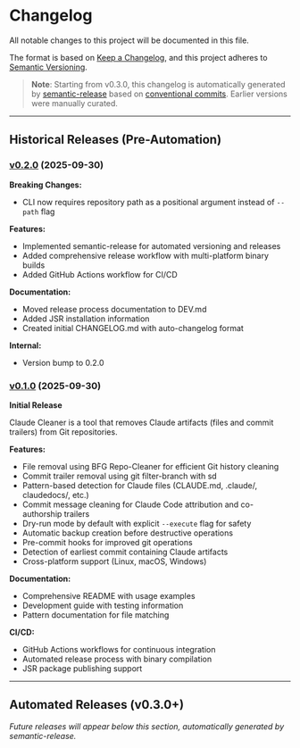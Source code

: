 # Changelog

All notable changes to this project will be documented in this file.

The format is based on [Keep a Changelog](https://keepachangelog.com/en/1.0.0/),
and this project adheres to [Semantic Versioning](https://semver.org/spec/v2.0.0.html).

> **Note**: Starting from v0.3.0, this changelog is automatically generated by [semantic-release](https://semantic-release.gitbook.io/) based on [conventional commits](https://www.conventionalcommits.org/). Earlier versions were manually curated.

---

## Historical Releases (Pre-Automation)

### [v0.2.0](https://github.com/tylerbutler/claude-cleaner/compare/v0.1.0...v0.2.0) (2025-09-30)

**Breaking Changes:**

- CLI now requires repository path as a positional argument instead of `--path` flag

**Features:**

- Implemented semantic-release for automated versioning and releases
- Added comprehensive release workflow with multi-platform binary builds
- Added GitHub Actions workflow for CI/CD

**Documentation:**

- Moved release process documentation to DEV.md
- Added JSR installation information
- Created initial CHANGELOG.md with auto-changelog format

**Internal:**

- Version bump to 0.2.0

### [v0.1.0](https://github.com/tylerbutler/claude-cleaner/releases/tag/v0.1.0) (2025-09-30)

**Initial Release**

Claude Cleaner is a tool that removes Claude artifacts (files and commit trailers) from Git repositories.

**Features:**

- File removal using BFG Repo-Cleaner for efficient Git history cleaning
- Commit trailer removal using git filter-branch with sd
- Pattern-based detection for Claude files (CLAUDE.md, .claude/, claudedocs/, etc.)
- Commit message cleaning for Claude Code attribution and co-authorship trailers
- Dry-run mode by default with explicit `--execute` flag for safety
- Automatic backup creation before destructive operations
- Pre-commit hooks for improved git operations
- Detection of earliest commit containing Claude artifacts
- Cross-platform support (Linux, macOS, Windows)

**Documentation:**

- Comprehensive README with usage examples
- Development guide with testing information
- Pattern documentation for file matching

**CI/CD:**

- GitHub Actions workflows for continuous integration
- Automated release process with binary compilation
- JSR package publishing support

---

## Automated Releases (v0.3.0+)

_Future releases will appear below this section, automatically generated by semantic-release._
